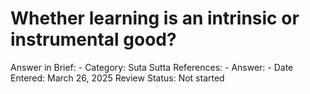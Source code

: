 # Whether learning is an intrinsic or instrumental good?

Answer in Brief: -
 Category: Suta
Sutta References: -
Answer: -
Date Entered: March 26, 2025
Review Status: Not started
